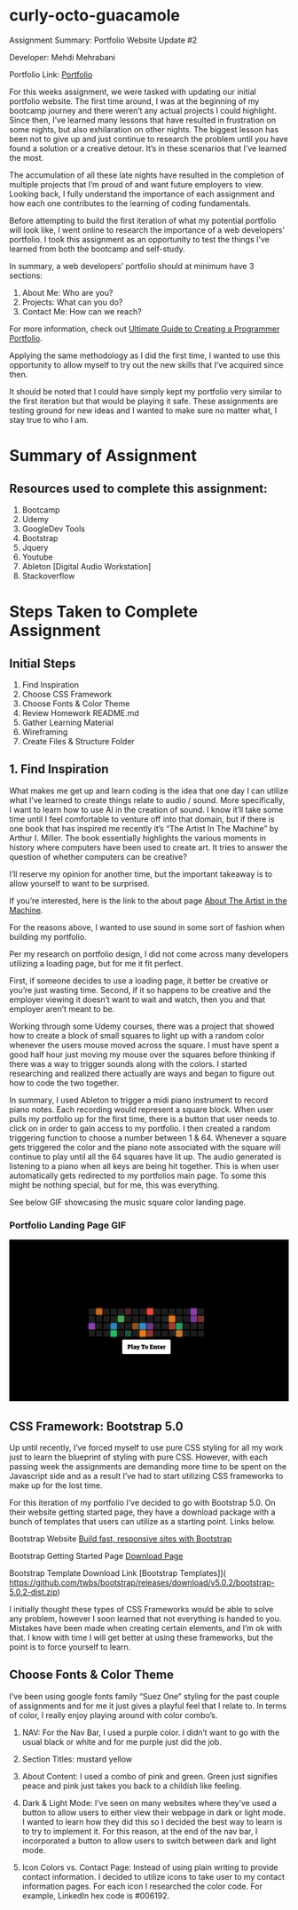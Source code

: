 # curly-octo-guacamole

Assignment Summary: Portfolio Website Update #2

Developer: Mehdi Mehrabani

Portfolio Link: [Portfolio](https://mmehr1988.github.io/curly-octo-guacamole/)

For this weeks assignment, we were tasked with updating our initial portfolio website. The first time around, I was at the beginning of my bootcamp journey and there weren’t any actual projects I could highlight. Since then, I’ve learned many lessons that have resulted in frustration on some nights, but also exhilaration on other nights. The biggest lesson has been not to give up and just continue to research the problem until you have found a solution or a creative detour. It’s in these scenarios that I’ve learned the most.

The accumulation of all these late nights have resulted in the completion of multiple projects that I’m proud of and want future employers to view. Looking back, I fully understand the importance of each assignment and how each one contributes to the learning of coding fundamentals.

Before attempting to build the first iteration of what my potential portfolio will look like, I went online to research the importance of a web developers’ portfolio. I took this assignment as an opportunity to test the things I’ve learned from both the bootcamp and self-study.

In summary, a web developers’ portfolio should at minimum have 3 sections:

1. About Me: Who are you?
2. Projects: What can you do?
3. Contact Me: How can we reach?

For more information, check out [Ultimate Guide to Creating a Programmer Portfolio](https://www.springboard.com/blog/careersmithing/programmer-portfolio/).

Applying the same methodology as I did the first time, I wanted to use this opportunity to allow myself to try out the new skills that I’ve acquired since then.

It should be noted that I could have simply kept my portfolio very similar to the first iteration but that would be playing it safe. These assignments are testing ground for new ideas and I wanted to make sure no matter what, I stay true to who I am.

# Summary of Assignment

## Resources used to complete this assignment:

1. Bootcamp
2. Udemy
3. GoogleDev Tools
4. Bootstrap
5. Jquery
6. Youtube
7. Ableton [Digital Audio Workstation]
8. Stackoverflow

# Steps Taken to Complete Assignment

## Initial Steps

1. Find Inspiration
2. Choose CSS Framework
3. Choose Fonts & Color Theme
4. Review Homework README.md
5. Gather Learning Material
6. Wireframing
7. Create Files & Structure Folder

## 1. Find Inspiration

What makes me get up and learn coding is the idea that one day I can utilize what I’ve learned to create things relate to audio / sound. More specifically, I want to learn how to use AI in the creation of sound. I know it’ll take some time until I feel comfortable to venture off into that domain, but if there is one book that has inspired me recently it’s “The Artist In The Machine” by Arthur I. Miller. The book essentially highlights the various moments in history where computers have been used to create art. It tries to answer the question of whether computers can be creative?

I’ll reserve my opinion for another time, but the important takeaway is to allow yourself to want to be surprised.

If you’re interested, here is the link to the about page [About The Artist in the Machine](https://www.artistinthemachine.net/about/).

For the reasons above, I wanted to use sound in some sort of fashion when building my portfolio.

Per my research on portfolio design, I did not come across many developers utilizing a loading page, but for me it fit perfect.

First, if someone decides to use a loading page, it better be creative or you’re just wasting time. Second, if it so happens to be creative and the employer viewing it doesn’t want to wait and watch, then you and that employer aren’t meant to be.

Working through some Udemy courses, there was a project that showed how to create a block of small squares to light up with a random color whenever the users mouse moved across the square. I must have spent a good half hour just moving my mouse over the squares before thinking if there was a way to trigger sounds along with the colors. I started researching and realized there actually are ways and began to figure out how to code the two together.

In summary, I used Ableton to trigger a midi piano instrument to record piano notes. Each recording would represent a square block. When user pulls my portfolio up for the first time, there is a button that user needs to click on in order to gain access to my portfolio. I then created a random triggering function to choose a number between 1 & 64. Whenever a square gets triggered the color and the piano note associated with the square will continue to play until all the 64 squares have lit up. The audio generated is listening to a piano when all keys are being hit together. This is when user automatically gets redirected to my portfolios main page. To some this might be nothing special, but for me, this was everything.

See below GIF showcasing the music square color landing page.

### Portfolio Landing Page GIF

![alt text](./assets/gifs/Portfolio-Landing-Page.gif)

## CSS Framework: Bootstrap 5.0

Up until recently, I’ve forced myself to use pure CSS styling for all my work just to learn the blueprint of styling with pure CSS. However, with each passing week the assignments are demanding more time to be spent on the Javascript side and as a result I’ve had to start utilizing CSS frameworks to make up for the lost time.

For this iteration of my portfolio I’ve decided to go with Bootstrap 5.0. On their website getting started page, they have a download package with a bunch of templates that users can utilize as a starting point. Links below.

Bootstrap Website [Build fast, responsive sites with Bootstrap](https://getbootstrap.com/)

Bootstrap Getting Started Page [Download Page](https://getbootstrap.com/docs/5.0/getting-started/download/)

Bootstrap Template Download Link [Bootstrap Templates]]( https://github.com/twbs/bootstrap/releases/download/v5.0.2/bootstrap-5.0.2-dist.zip)

I initially thought these types of CSS Frameworks would be able to solve any problem, however I soon learned that not everything is handed to you. Mistakes have been made when creating certain elements, and I’m ok with that. I know with time I will get better at using these frameworks, but the point is to force yourself to learn.

## Choose Fonts & Color Theme

I’ve been using google fonts family “Suez One” styling for the past couple of assignments and for me it just gives a playful feel that I relate to. In terms of color, I really enjoy playing around with color combo’s.

1. NAV: For the Nav Bar, I used a purple color. I didn’t want to go with the usual black or white and for me purple just did the job.

2. Section Titles: mustard yellow

3. About Content: I used a combo of pink and green. Green just signifies peace and pink just takes you back to a childish like feeling.

4. Dark & Light Mode: I’ve seen on many websites where they’ve used a button to allow users to either view their webpage in dark or light mode. I wanted to learn how they did this so I decided the best way to learn is to try to implement it. For this reason, at the end of the nav bar, I incorporated a button to allow users to switch between dark and light mode.

5. Icon Colors vs. Contact Page: Instead of using plain writing to provide contact information. I decided to utilize icons to take user to my contact information pages. For each icon I researched the color code. For example, LinkedIn hex code is #006192.
